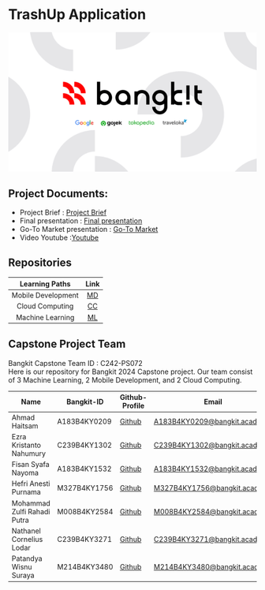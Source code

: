 # TrashUp Application

<p align="center">
  <img src="https://github.com/nathanellodar/TrashUp/blob/main/bangkit_banner.png">
</p>

## Project Documents:
- Project Brief : [Project Brief](https://)
- Final presentation :  [Final presentation](https://)
- Go-To Market presentation : [Go-To Market](https://)
- Video Youtube :[Youtube](https://)

## Repositories

|   Learning Paths   |                                Link                                |
| :----------------: | :----------------------------------------------------------------: |
| Mobile Development | [MD](https://github.com/nathanellodar/TrashUp/tree/main/android) |
|  Cloud Computing  | [CC](https://github.com/nathanellodar/TrashUp/tree/main/gcloud)  |
|   Machine Learning  | [ML](https://github.com/nathanellodar/TrashUp/tree/main/ML)  |

## Capstone Project Team
Bangkit Capstone Team ID : C242-PS072  <br>
Here is our repository for Bangkit 2024 Capstone project. Our team consist of 3 Machine Learning, 2 Mobile Development, and 2 Cloud Computing.

| Name                         | Bangkit-ID   | Github-Profile                        | Email                           | Learning Path         |
|------------------------------|--------------|---------------------------------------|---------------------------------|-----------------------|
| Ahmad Haitsam                | A183B4KY0209 | [Github](https://github.com/haitsama-37) | A183B4KY0209@bangkit.academy	      | Mobile Development   |
| Ezra Kristanto Nahumury      | C239B4KY1302 | [Github](https://github.com/EzraNahumury) | C239B4KY1302@bangkit.academy      | Cloud Computing      |
| Fisan Syafa Nayoma           | A183B4KY1532 | [Github](https://github.com/FisanSyafa)   | A183B4KY1532@bangkit.academy       | Mobile Development   |
| Hefri Anesti Purnama         | M327B4KY1756 | [Github](https://github.com/hef-max)         | M327B4KY1756@bangkit.academy      | Machine Learning     |
| Mohammad Zulfi Rahadi Putra  | M008B4KY2584 | [Github](https://github.com/zeeshuwu)       | M008B4KY2584@bangkit.academy	       | Machine Learning     |
| Nathanel Cornelius Lodar     | C239B4KY3271 | [Github](https://github.com/nathanellodar) | C239B4KY3271@bangkit.academy     | Cloud Computing      |
| Patandya Wisnu Suraya        | M214B4KY3480 | [Github](https://github.com/patandyaw)     | M214B4KY3480@bangkit.academy   | Machine Learning     |

